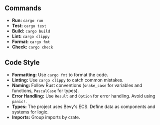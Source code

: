 ## Commands

- **Run:** `cargo run`
- **Test:** `cargo test`
- **Build:** `cargo build`
- **Lint:** `cargo clippy`
- **Format:** `cargo fmt`
- **Check:** `cargo check`

## Code Style

- **Formatting:** Use `cargo fmt` to format the code.
- **Linting:** Use `cargo clippy` to catch common mistakes.
- **Naming:** Follow Rust conventions (`snake_case` for variables and functions, `PascalCase` for types).
- **Error Handling:** Use `Result` and `Option` for error handling. Avoid using `panic!`.
- **Types:** The project uses Bevy's ECS. Define data as components and systems for logic.
- **Imports:** Group imports by crate.
